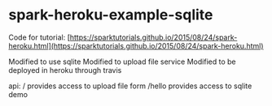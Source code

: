 # spark-heroku-example-sqlite



Code for tutorial: [https://sparktutorials.github.io/2015/08/24/spark-heroku.html](https://sparktutorials.github.io/2015/08/24/spark-heroku.html)

Modified to use sqlite 
Modified to upload file service
Modified to be deployed in heroku through travis

api:
/
  provides access to upload file form
/hello 
  provides access to sqlite demo
